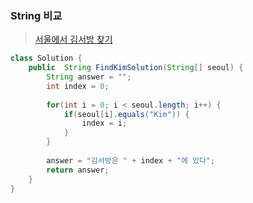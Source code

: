 ### String 비교
>[서울에서 김서방 찾기](https://programmers.co.kr/learn/courses/30/lessons/12919)

```java
class Solution {
	public  String FindKimSolution(String[] seoul) {
		String answer = "";
		int index = 0;
		
		for(int i = 0; i < seoul.length; i++) {
			if(seoul[i].equals("Kim")) {
				index = i;
			}
		}
		
		answer = "김서방은 " + index + "에 있다";
		return answer;
	}
}
```

